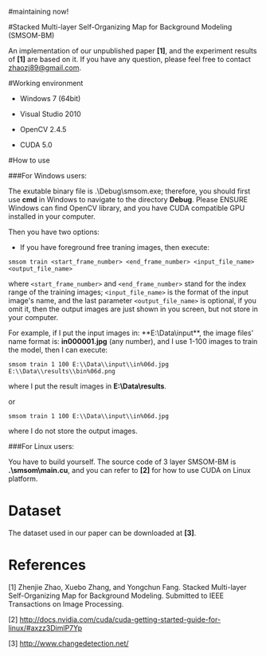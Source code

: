 #maintaining now!

#Stacked Multi-layer Self-Organizing Map for Background Modeling (SMSOM-BM)

An implementation of our unpublished paper **[1]**, and the experiment results of **[1]** are based on it. If you have any question, please feel free to contact zhaozj89@gmail.com.

#Working environment

* Windows 7 (64bit)


* Visual Studio 2010


* OpenCV 2.4.5


* CUDA 5.0




#How to use


###For Windows users:


The exutable binary file is .\Debug\smsom.exe; therefore, you should first use **cmd** in Windows to navigate to the directory **Debug**. Please ENSURE Windows can find OpenCV library, and you have CUDA compatible GPU installed in your computer.


Then you have two options:

* If you have foreground free traning images, then execute:

`smsom train <start_frame_number> <end_frame_number> <input_file_name> <output_file_name>`

where `<start_frame_number>` and `<end_frame_number>` stand for the index range of the training images; `<input_file_name>` is the format of the input image's name, and the last parameter `<output_file_name>` is optional, if you omit it, then the output images are just shown in you screen, but not store in your computer. 

For example, if I put the input images in: **E:\Data\input\**, 
the image files' name format is: **in000001.jpg** (any number), and I use 1-100 images to train the model, then I can execute:

`smsom train 1 100 E:\\Data\\input\\in%06d.jpg E:\\Data\\results\\bin%06d.png`

where I put the result images in **E:\Data\results**.

or

`smsom train 1 100 E:\\Data\\input\\in%06d.jpg`

where I do not store the output images.

###For Linux users:


You have to build yourself. The source code of 3 layer SMSOM-BM is **.\smsom\main.cu**, and you can refer to **[2]** for how to use CUDA on Linux platform.


Dataset
=====
The dataset used in our paper can be downloaded at **[3]**.



References
=====

[1] Zhenjie Zhao, Xuebo Zhang, and Yongchun Fang. Stacked Multi-layer Self-Organizing Map for
Background Modeling. Submitted to IEEE Transactions on Image Processing.

[2] http://docs.nvidia.com/cuda/cuda-getting-started-guide-for-linux/#axzz3DimlP7Yp

[3] http://www.changedetection.net/

